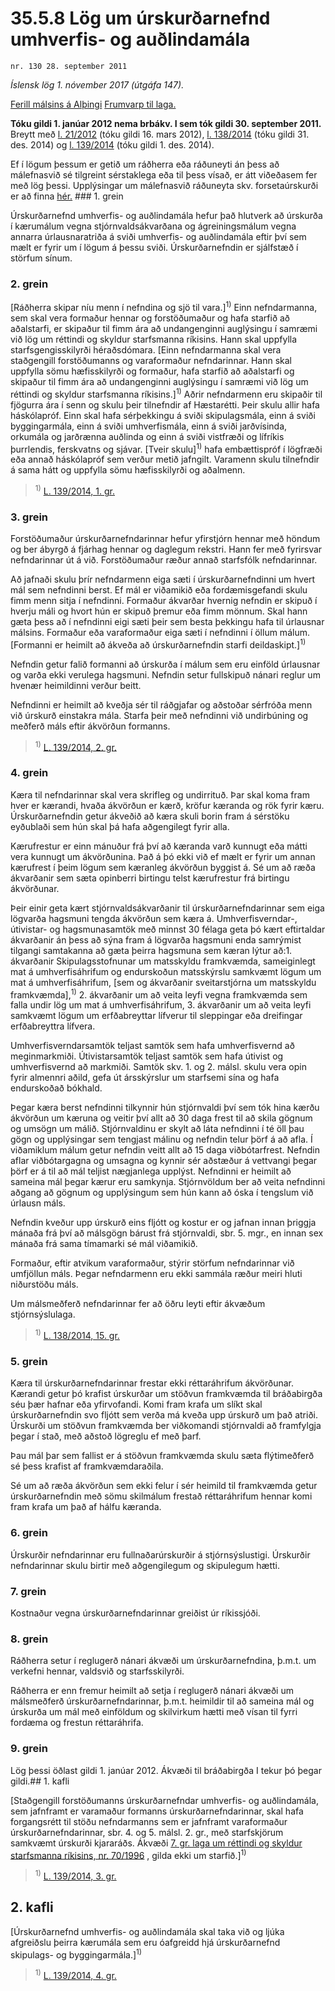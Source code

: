 # 35.5.8 Lög um úrskurðarnefnd umhverfis- og auðlindamála

`nr. 130 28. september 2011`

_Íslensk lög 1. nóvember 2017 (útgáfa 147)._

[Ferill málsins á Alþingi](https://www.althingi.is/thingstorf/thingmalalistar-eftir-thingum/ferill/?ltg=139&mnr=709)
[Frumvarp til laga.](https://www.althingi.is/altext/139/s/1228.html)

**Tóku gildi 1. janúar 2012 nema brbákv. I sem tók gildi 30. september 2011.**
Breytt með
[l. 21/2012](https://althingi.is/altext/stjt/2012.021.html) (tóku gildi 16. mars 2012),
[l. 138/2014](https://althingi.is/altext/stjt/2014.138.html) (tóku gildi 31. des. 2014) og
[l. 139/2014](https://althingi.is/altext/stjt/2014.139.html) (tóku gildi 1. des. 2014).

Ef í lögum þessum er getið um ráðherra eða ráðuneyti án þess að málefnasvið sé tilgreint sérstaklega eða til þess vísað, er átt viðeðasem fer með lög þessi. Upplýsingar um málefnasvið ráðuneyta skv. forsetaúrskurði er að finna [hér.](2017015.md) ### 1. grein



Úrskurðarnefnd umhverfis- og auðlindamála hefur það hlutverk að úrskurða í kærumálum vegna stjórnvaldsákvarðana og ágreiningsmálum vegna annarra úrlausnaratriða á sviði umhverfis- og auðlindamála eftir því sem mælt er fyrir um í lögum á þessu sviði. Úrskurðarnefndin er sjálfstæð í störfum sínum.

### 2. grein



[Ráðherra skipar níu menn í nefndina og sjö til vara.]<sup>1)</sup> Einn nefndarmanna, sem skal vera formaður hennar og forstöðumaður og hafa starfið að aðalstarfi, er skipaður til fimm ára að undangenginni auglýsingu í samræmi við lög um réttindi og skyldur starfsmanna ríkisins. Hann skal uppfylla starfsgengisskilyrði héraðsdómara. [Einn nefndarmanna skal vera staðgengill forstöðumanns og varaformaður nefndarinnar. Hann skal uppfylla sömu hæfisskilyrði og formaður, hafa starfið að aðalstarfi og skipaður til fimm ára að undangenginni auglýsingu í samræmi við lög um réttindi og skyldur starfsmanna ríkisins.]<sup>1)</sup> Aðrir nefndarmenn eru skipaðir til fjögurra ára í senn og skulu þeir tilnefndir af Hæstarétti. Þeir skulu allir hafa háskólapróf. Einn skal hafa sérþekkingu á sviði skipulagsmála, einn á sviði byggingarmála, einn á sviði umhverfismála, einn á sviði jarðvísinda, orkumála og jarðrænna auðlinda og einn á sviði vistfræði og lífríkis þurrlendis, ferskvatns og sjávar. [Tveir skulu]<sup>1)</sup> hafa embættispróf í lögfræði eða annað háskólapróf sem verður metið jafngilt. Varamenn skulu tilnefndir á sama hátt og uppfylla sömu hæfisskilyrði og aðalmenn.

> <sup>1)</sup> [L. 139/2014, 1. gr.](https://althingi.is/altext/stjt/2014.139.html)

### 3. grein



Forstöðumaður úrskurðarnefndarinnar hefur yfirstjórn hennar með höndum og ber ábyrgð á fjárhag hennar og daglegum rekstri. Hann fer með fyrirsvar nefndarinnar út á við. Forstöðumaður ræður annað starfsfólk nefndarinnar.

Að jafnaði skulu þrír nefndarmenn eiga sæti í úrskurðarnefndinni um hvert mál sem nefndinni berst. Ef mál er viðamikið eða fordæmisgefandi skulu fimm menn sitja í nefndinni. Formaður ákvarðar hvernig nefndin er skipuð í hverju máli og hvort hún er skipuð þremur eða fimm mönnum. Skal hann gæta þess að í nefndinni eigi sæti þeir sem besta þekkingu hafa til úrlausnar málsins. Formaður eða varaformaður eiga sæti í nefndinni í öllum málum. [Formanni er heimilt að ákveða að úrskurðarnefndin starfi deildaskipt.]<sup>1)</sup> 

Nefndin getur falið formanni að úrskurða í málum sem eru einföld úrlausnar og varða ekki verulega hagsmuni. Nefndin setur fullskipuð nánari reglur um hvenær heimildinni verður beitt.

Nefndinni er heimilt að kveðja sér til ráðgjafar og aðstoðar sérfróða menn við úrskurð einstakra mála. Starfa þeir með nefndinni við undirbúning og meðferð máls eftir ákvörðun formanns.

> <sup>1)</sup> [L. 139/2014, 2. gr.](https://althingi.is/altext/stjt/2014.139.html)

### 4. grein



Kæra til nefndarinnar skal vera skrifleg og undirrituð. Þar skal koma fram hver er kærandi, hvaða ákvörðun er kærð, kröfur kæranda og rök fyrir kæru. Úrskurðarnefndin getur ákveðið að kæra skuli borin fram á sérstöku eyðublaði sem hún skal þá hafa aðgengilegt fyrir alla.

Kærufrestur er einn mánuður frá því að kæranda varð kunnugt eða mátti vera kunnugt um ákvörðunina. Það á þó ekki við ef mælt er fyrir um annan kærufrest í þeim lögum sem kæranleg ákvörðun byggist á. Sé um að ræða ákvarðanir sem sæta opinberri birtingu telst kærufrestur frá birtingu ákvörðunar.

Þeir einir geta kært stjórnvaldsákvarðanir til úrskurðarnefndarinnar sem eiga lögvarða hagsmuni tengda ákvörðun sem kæra á. Umhverfisverndar-, útivistar- og hagsmunasamtök með minnst 30 félaga geta þó kært eftirtaldar ákvarðanir án þess að sýna fram á lögvarða hagsmuni enda samrýmist tilgangi samtakanna að gæta þeirra hagsmuna sem kæran lýtur að:1. ákvarðanir Skipulagsstofnunar um matsskyldu framkvæmda, sameiginlegt mat á umhverfisáhrifum og endurskoðun matsskýrslu samkvæmt lögum um mat á umhverfisáhrifum, [sem og ákvarðanir sveitarstjórna um matsskyldu framkvæmda],<sup>1)</sup> 
2. ákvarðanir um að veita leyfi vegna framkvæmda sem falla undir lög um mat á umhverfisáhrifum,
3. ákvarðanir um að veita leyfi samkvæmt lögum um erfðabreyttar lífverur til sleppingar eða dreifingar erfðabreyttra lífvera.

Umhverfisverndarsamtök teljast samtök sem hafa umhverfisvernd að meginmarkmiði. Útivistarsamtök teljast samtök sem hafa útivist og umhverfisvernd að markmiði. Samtök skv. 1. og 2. málsl. skulu vera opin fyrir almennri aðild, gefa út ársskýrslur um starfsemi sína og hafa endurskoðað bókhald.

Þegar kæra berst nefndinni tilkynnir hún stjórnvaldi því sem tók hina kærðu ákvörðun um kæruna og veitir því allt að 30 daga frest til að skila gögnum og umsögn um málið. Stjórnvaldinu er skylt að láta nefndinni í té öll þau gögn og upplýsingar sem tengjast málinu og nefndin telur þörf á að afla. Í viðamiklum málum getur nefndin veitt allt að 15 daga viðbótarfrest. Nefndin aflar viðbótargagna og umsagna og kynnir sér aðstæður á vettvangi þegar þörf er á til að mál teljist nægjanlega upplýst. Nefndinni er heimilt að sameina mál þegar kærur eru samkynja. Stjórnvöldum ber að veita nefndinni aðgang að gögnum og upplýsingum sem hún kann að óska í tengslum við úrlausn máls.

Nefndin kveður upp úrskurð eins fljótt og kostur er og jafnan innan þriggja mánaða frá því að málsgögn bárust frá stjórnvaldi, sbr. 5. mgr., en innan sex mánaða frá sama tímamarki sé mál viðamikið.

Formaður, eftir atvikum varaformaður, stýrir störfum nefndarinnar við umfjöllun máls. Þegar nefndarmenn eru ekki sammála ræður meiri hluti niðurstöðu máls.

Um málsmeðferð nefndarinnar fer að öðru leyti eftir ákvæðum stjórnsýslulaga.

> <sup>1)</sup> [L. 138/2014, 15. gr.](https://althingi.is/altext/stjt/2014.138.html)

### 5. grein



Kæra til úrskurðarnefndarinnar frestar ekki réttaráhrifum ákvörðunar. Kærandi getur þó krafist úrskurðar um stöðvun framkvæmda til bráðabirgða séu þær hafnar eða yfirvofandi. Komi fram krafa um slíkt skal úrskurðarnefndin svo fljótt sem verða má kveða upp úrskurð um það atriði. Úrskurði um stöðvun framkvæmda ber viðkomandi stjórnvaldi að framfylgja þegar í stað, með aðstoð lögreglu ef með þarf.

Þau mál þar sem fallist er á stöðvun framkvæmda skulu sæta flýtimeðferð sé þess krafist af framkvæmdaraðila.

Sé um að ræða ákvörðun sem ekki felur í sér heimild til framkvæmda getur úrskurðarnefndin með sömu skilmálum frestað réttaráhrifum hennar komi fram krafa um það af hálfu kæranda.

### 6. grein



Úrskurðir nefndarinnar eru fullnaðarúrskurðir á stjórnsýslustigi. Úrskurðir nefndarinnar skulu birtir með aðgengilegum og skipulegum hætti.

### 7. grein



Kostnaður vegna úrskurðarnefndarinnar greiðist úr ríkissjóði.

### 8. grein



Ráðherra setur í reglugerð nánari ákvæði um úrskurðarnefndina, þ.m.t. um verkefni hennar, valdsvið og starfsskilyrði.

Ráðherra er enn fremur heimilt að setja í reglugerð nánari ákvæði um málsmeðferð úrskurðarnefndarinnar, þ.m.t. heimildir til að sameina mál og úrskurða um mál með einföldum og skilvirkum hætti með vísan til fyrri fordæma og frestun réttaráhrifa.

### 9. grein



Lög þessi öðlast gildi 1. janúar 2012. Ákvæði til bráðabirgða I tekur þó þegar gildi.## 1. kafli

[Staðgengill forstöðumanns úrskurðarnefndar umhverfis- og auðlindamála, sem jafnframt er varamaður formanns úrskurðarnefndarinnar, skal hafa forgangsrétt til stöðu nefndarmanns sem er jafnframt varaformaður úrskurðarnefndarinnar, sbr. 4. og 5. málsl. 2. gr., með starfskjörum samkvæmt úrskurði kjararáðs. Ákvæði [7. gr. laga um réttindi og skyldur starfsmanna ríkisins, nr. 70/1996](1996070.md#G7) , gilda ekki um starfið.]<sup>1)</sup> 

> <sup>1)</sup> [L. 139/2014, 3. gr.](https://althingi.is/altext/stjt/2014.139.html)

## 2. kafli

[Úrskurðarnefnd umhverfis- og auðlindamála skal taka við og ljúka afgreiðslu þeirra kærumála sem eru óafgreidd hjá úrskurðarnefnd skipulags- og byggingarmála.]<sup>1)</sup> 

> <sup>1)</sup> [L. 139/2014, 4. gr.](https://althingi.is/altext/stjt/2014.139.html)
